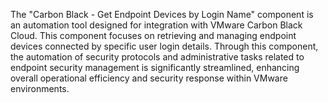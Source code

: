 The "Carbon Black - Get Endpoint Devices by Login Name" component is an automation tool designed for integration with VMware Carbon Black Cloud. This component focuses on retrieving and managing endpoint devices connected by specific user login details. Through this component, the automation of security protocols and administrative tasks related to endpoint security management is significantly streamlined, enhancing overall operational efficiency and security response within VMware environments.
